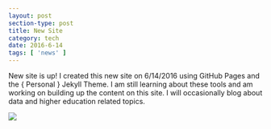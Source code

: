 ```yaml
---
layout: post
section-type: post
title: New Site
category: tech
date: 2016-6-14
tags: [ 'news' ]
---
```


New site is up! I created this new site on 6/14/2016 using GitHub Pages and the { Personal } Jekyll Theme. I am still learning about these tools and am working on building up the content on this site.  I will occasionally blog about data and higher education related topics.  

<img src="https://pbs.twimg.com/media/CkIjHRpVAAMejIn.jpg:large ">

